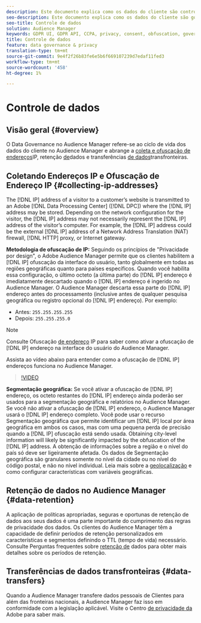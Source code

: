 ```yaml
---
description: Este documento explica como os dados do cliente são controlados no Audience Manager.
seo-description: Este documento explica como os dados do cliente são governados no Audience Manager.
seo-title: Controle de dados
solution: Audience Manager
keywords: GDPR UI, GDPR API, CCPA, privacy, consent, obfuscation, governance
title: Controle de dados
feature: data governance & privacy
translation-type: tm+mt
source-git-commit: 9e4f2f26b83fe6e5b6f669107239d7edaf11fed3
workflow-type: tm+mt
source-wordcount: '458'
ht-degree: 1%

---
```



# Controle de dados

## Visão geral {#overview}

O Data Governance no Audience Manager refere-se ao ciclo de vida dos dados do cliente no Audience Manager e abrange a [coleta e ofuscação de endereços](data-governance.md#collecting-ip-addresses)IP, retenção [de](data-governance.md#data-retention)dados e transferências [de dados](data-governance.md#data-transfers)transfronteiras.

## Coletando Endereços IP e Ofuscação de Endereço IP {#collecting-ip-addresses}

The [!DNL IP] address of a visitor to a customer’s website is transmitted to an Adobe [!DNL Data Processing Center] ([!DNL DPC]) where the [!DNL IP] address may be stored. Depending on the network configuration for the visitor, the [!DNL IP] address may not necessarily represent the [!DNL IP] address of the visitor’s computer. For example, the [!DNL IP] address could be the external [!DNL IP] address of a Network Address Translation (NAT) firewall, [!DNL HTTP] proxy, or Internet gateway.

**Metodologia de ofuscação de IP:** Seguindo os princípios de &quot;Privacidade por design&quot;, o Adobe Audience Manager permite que os clientes habilitem a [!DNL IP] ofuscação da interface do usuário, tanto globalmente em todas as regiões geográficas quanto para países específicos. Quando você habilita essa configuração, o último octeto (a última parte) do [!DNL IP] endereço é imediatamente descartado quando o [!DNL IP] endereço é ingerido no Audience Manager. O Audience Manager descarta essa parte do [!DNL IP] endereço antes do processamento (inclusive antes de qualquer pesquisa geográfica ou registro opcional do [!DNL IP] endereço). Por exemplo:

* Antes: `255.255.255.255`
* Depois: `255.255.255.0`

>[!NOTE]
>
>Consulte Ofuscação [de endereço](../../features/administration/ip-obfuscation.md) IP para saber como ativar a ofuscação de [!DNL IP] endereço na interface do usuário do Audience Manager.

Assista ao vídeo abaixo para entender como a ofuscação de [!DNL IP] endereços funciona no Audience Manager.

>[!VIDEO](https://video.tv.adobe.com/v/27218/)

**Segmentação geográfica:** Se você ativar a ofuscação de [!DNL IP] endereço, os octeto restantes do [!DNL IP] endereço ainda poderão ser usados para a segmentação geográfica e relatórios no Audience Manager. Se você não ativar a ofuscação de [!DNL IP] endereço, o Audience Manager usará o [!DNL IP] endereço completo. Você pode usar o recurso Segmentação geográfica que permite identificar um [!DNL IP] local por área geográfica em ambos os casos, mas com uma pequena perda de precisão quando a [!DNL IP] ofuscação está sendo usada. Obtaining city-level information will likely be significantly impacted by the obfuscation of the [!DNL IP] address. A obtenção de informações sobre a região e o nível do país só deve ser ligeiramente afetada. Os dados de Segmentação geográfica são granulares somente no nível da cidade ou no nível do código postal, e não no nível individual. Leia mais sobre a [geolocalização](../../features/traits/trait-geotarget-keys.md) e como configurar características com variáveis geográficas.

## Retenção de dados no Audience Manager {#data-retention}

A aplicação de políticas apropriadas, seguras e oportunas de retenção de dados aos seus dados é uma parte importante do cumprimento das regras de privacidade dos dados. Os clientes do Audience Manager têm a capacidade de definir períodos de retenção personalizados em características e segmentos definindo o TTL (tempo de vida) necessário. Consulte Perguntas frequentes sobre [retenção de](../../faq/faq-privacy.md) dados para obter mais detalhes sobre os períodos de retenção.

## Transferências de dados transfronteiras {#data-transfers}

Quando a Audience Manager transfere dados pessoais de Clientes para além das fronteiras nacionais, a Audience Manager faz isso em conformidade com a legislação aplicável. Visite o Centro [de privacidade da](https://www.adobe.com/privacy/eudatatransfers.html) Adobe para saber mais.